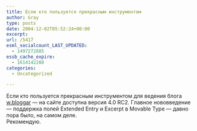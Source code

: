 ```yaml
---
title: Если кто пользуется прекрасным инструментом
author: Gray
type: posts
date: 2004-12-02T05:52:24+00:00
excerpt:
url: /5417
esml_socialcount_LAST_UPDATED:
  - 1497272885
essb_cache_expire:
  - 1614142208
categories:
  - Uncategorized

---
```








Если кто пользуется прекрасным инструментом для ведения блога <a href="http://wbloggar.com/" target="_blank">w.bloggar</a> &#8212; на сайте доступна версия 4.0 RC2. Главное нововведение &#8212; поддержка полей Extended Entry и Excerpt в Movable Type &#8212; давно пора было, на самом деле.  
Рекомендую.